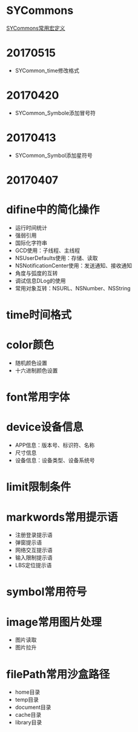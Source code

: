 # SYCommons
[SYCommons常用宏定义](https://github.com/potato512/SYCategory/tree/master/SYCommons)

# 20170515
* SYCommon_time修改格式

# 20170420
* SYCommon_Symbole添加冒号符

# 20170413
* SYCommon_Symbol添加星符号

# 20170407
# difine中的简化操作
 * 运行时间统计
 * 强弱引用
 * 国际化字符串
 * GCD使用：子线程、主线程
 * NSUserDefaults使用：存储、读取
 * NSNotificationCenter使用：发送通知、接收通知
 * 角度与弧度的互转
 * 调试信息DLog的使用
 * 常用对象互转：NSURL、NSNumber、NSString
# time时间格式
# color颜色
 * 随机颜色设置
 * 十六进制颜色设置
# font常用字体
# device设备信息
 * APP信息：版本号、标识符、名称
 * 尺寸信息
 * 设备信息：设备类型、设备系统号
# limit限制条件
# markwords常用提示语
 * 注册登录提示语
 * 弹窗提示语
 * 网络交互提示语
 * 输入限制提示语
 * LBS定位提示语
# symbol常用符号
# image常用图片处理
 * 图片读取
 * 图片拉升
# filePath常用沙盒路径
 * home目录
 * temp目录
 * document目录
 * cache目录
 * library目录
